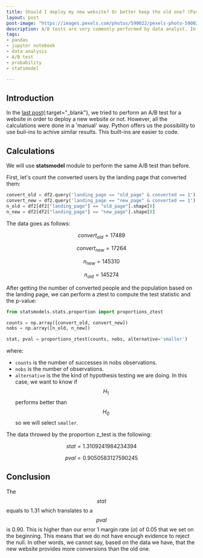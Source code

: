 ```yaml
---
title: Should I deploy my new website? Or better keep the old one? (Part 2)
layout: post
post-image: "https://images.pexels.com/photos/590022/pexels-photo-590022.jpeg"
description: A/B tests are very commonly performed by data analyst. In this post, I'll run some tests to help a fake company understand if they should implement the new page or keep the old one.
tags:
- pandas
- jupyter notebook
- data analysis
- A/B test
- probability
- statsmodel

---
```


## Introduction

In the [last post](https://aingelmo.github.io/blog/ab-testing-part1){:target="_blank"}, we tried to perform an A/B test for a website in order to deploy a new website or not. However, all the calculations were done in a 'manual' way. Python offers us the possibility to use buil-ins to achive similar results. This built-ins are easier to code.

## Calculations

We will use **statsmodel** module to perform the same A/B test than before.

First, let's count the converted users by the landing page that converted them:

```python
convert_old = df2.query('landing_page == "old_page" & converted == 1').shape[0]
convert_new = df2.query('landing_page == "new_page" & converted == 1').shape[0]
n_old = df2[df2["landing_page"] == "old_page"].shape[0]
n_new = df2[df2["landing_page"] == "new_page"].shape[0]
```

The data goes as follows:

$$convert_{old} = 17489$$

$$convert_{new} = 17264$$

$$n_{new} = 145310$$

$$n_{old} = 145274$$

After getting the number of converted people and the population based on the landing page, we can perform a ztest to compute the test statistic and the p-value:

```python
from statsmodels.stats.proportion import proportions_ztest

counts = np.array([convert_old, convert_new])
nobs = np.array([n_old, n_new])

stat, pval = proportions_ztest(counts, nobs, alternative='smaller')
```

where:

* `counts` is the number of successes in nobs observations.
* `nobs` is the number of observations.
* `alternative` is the the kind of hypothesis testing we are doing. In this case, we want to know if $$H_{1}$$ performs better than $$H_{0}$$ so we will select `smaller`.

The data throwed by the proportion z_test is the following:

$$stat = 1.3109241984234394$$

$$pval = 0.9050583127590245$$

## Conclusion

The $$stat$$ equals to 1.31 which translates to a $$pval$$ is 0.90. This is higher than our error 1 margin rate ($\alpha$) of 0.05 that we set on the beginning. This means that we do not have enough evidence to reject the null. In other words, we cannot say, based on the data we have, that the new website provides more conversions than the old one.
